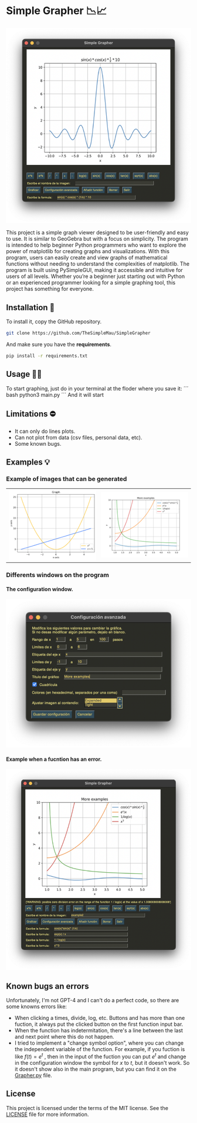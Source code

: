 <script type="text/javascript" async
  src="https://cdnjs.cloudflare.com/ajax/libs/mathjax/2.7.7/MathJax.js?config=TeX-MML-AM_CHTML">
</script>

# Simple Grapher 📉📈

![Main window of the program](https://github.com/TheSimpleMau/SimpleGrapher/blob/main/Images/main_window.png)

This project is a simple graph viewer designed to be user-friendly and easy to use. It is similar to GeoGebra but with a focus on simplicity. The program is intended to help beginner Python programmers who want to explore the power of matplotlib for creating graphs and visualizations. With this program, users can easily create and view graphs of mathematical functions without needing to understand the complexities of matplotlib. The program is built using PySimpleGUI, making it accessible and intuitive for users of all levels. Whether you’re a beginner just starting out with Python or an experienced programmer looking for a simple graphing tool, this project has something for everyone.

## Installation 🦦

To install it, copy the GitHub repository.

```bash
git clone https://github.com/TheSimpleMau/SimpleGrapher
```

And make sure you have the **requirements**.
```bash
pip install -r requirements.txt
```

## Usage 👨‍💻

To start graphing, just do in your terminal at the floder where you save it:
´´´ bash
python3 main.py
´´´
And it will start

## Limitations ⛔️

- It can only do lines plots.
- Can not plot from data (csv files, personal data, etc).
- Some known bugs.


## Examples 💡

### Example of images that can be generated

<table>
  <tr>
    <td align="center"><img src="https://github.com/TheSimpleMau/SimpleGrapher/blob/main/Images/example1.png" width="500" alt="Example one graph generated"></td>
    <td align="center"><img src="https://github.com/TheSimpleMau/SimpleGrapher/blob/main/Images/example2.png" width="500" alt="Example two graph generated"></td>
  </tr>
</table>

### Differents windows on the program

#### The configuration window.

![Main window of the program](https://github.com/TheSimpleMau/SimpleGrapher/blob/main/Images/configuration_window.png)

#### Example when a fucntion has an error.

![Main window of the program](https://github.com/TheSimpleMau/SimpleGrapher/blob/main/Images/error_example.png)


## Known bugs an errors

Unfortunately, I'm not GPT-4 and I can't do a perfect code, so there are some knowns errors like:

* When clicking a times, divide, log, etc. Buttons and has more than one fuction, it always put the clicked button on the first function input bar.
* When the function has indetermitation, there's a line between the last and next point where this do not happen.
* I tried to implement a "change symbol option", where you can change the independent variable of the function. For example, if you fuction is like $f(t) = e^t$ , then in the input of the fuction you can put $e^t$ and change in the configuration window the symbol for $x$ to $t$, but it doesn't work. So it doesn't show also in the main program, but you can find it on the [Grapher.py](Grapher.py) file.


## License

This project is licensed under the terms of the MIT license. See the [LICENSE](LICENSE) file for more information.